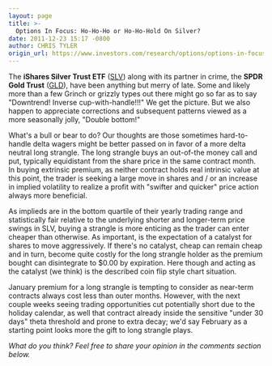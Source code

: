 ```yaml
---
layout: page
title: >-
  Options In Focus: Ho-Ho-Ho or Ho-Ho-Hold On Silver?
date: 2011-12-23 15:17 -0800
author: CHRIS TYLER
origin_url: https://www.investors.com/research/options/options-in-focus-ho-ho-ho-or-ho-ho-hold-on-silver/
---
```






The **iShares Silver Trust ETF** ([SLV](https://research.investors.com/quote.aspx?symbol=SLV)) along with its partner in crime, the **SPDR Gold Trust**  ([GLD](https://research.investors.com/quote.aspx?symbol=GLD)), have been anything but merry of late. Some and likely more than a few Grinch or grizzly types out there might go so far as to say "Downtrend! Inverse cup-with-handle!!!" We get the picture. But we also happen to appreciate corrections and subsequent patterns viewed as a more seasonally jolly, "Double bottom!"

  

What's a bull or bear to do? Our thoughts are those sometimes hard-to-handle delta wagers might be better passed on in favor of a more delta neutral long strangle. The long strangle buys an out-of-the money call and put, typically equidistant from the share price in the same contract month. In buying extrinsic premium, as neither contract holds real intrinsic value at this point, the trader is seeking a large move in shares and / or an increase in implied volatility to realize a profit with "swifter and quicker" price action always more beneficial. 

  

As implieds are in the bottom quartile of their yearly trading range and statistically fair relative to the underlying shorter and longer-term price swings in SLV, buying a strangle is more enticing as the trader can enter cheaper than otherwise. As important, is the expectation of a catalyst for shares to move aggressively. If there's no catalyst, cheap can remain cheap and in turn, become quite costly for the long strangle holder as the premium bought can disintegrate to $0.00 by expiration. Here though and acting as the catalyst (we think) is the described coin flip style chart situation.

  

January premium for a long strangle is tempting to consider as near-term contracts always cost less than outer months. However, with the next couple weeks seeing trading opportunities cut potentially short due to the holiday calendar, as well that contract already inside the sensitive "under 30 days" theta threshold and prone to extra decay; we'd say February as a starting point looks more the gift to long strangle plays.

  

*What do you think? Feel free to share your opinion in the comments section below.*





